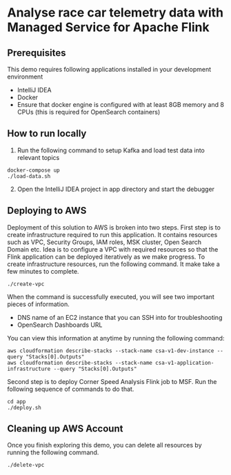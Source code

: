 # Analyse race car telemetry data with Managed Service for Apache Flink

## Prerequisites

This demo requires following applications installed in your development environment
- IntelliJ IDEA
- Docker
- Ensure that docker engine is configured with at least 8GB memory and 8 CPUs (this is required for OpenSearch containers)

## How to run locally

1. Run the following command to setup Kafka and load test data into relevant topics

```
docker-compose up
./load-data.sh
```

2. Open the IntelliJ IDEA project in app directory and start the debugger 

## Deploying to AWS

Deployment of this solution to AWS is broken into two steps. First step is to create infrastructure
required to run this application. It contains resources such as VPC, Security Groups, IAM roles, MSK cluster, Open Search Domain etc. Idea is to configure a VPC with required resources so that the Flink application can be deployed iteratively as we make progress. To create infrastructure resources, run the following command. It make take a few minutes to complete.

```
./create-vpc
```

When the command is successfully executed, you will see two important pieces of information. 
- DNS name of an EC2 instance that you can SSH into for troubleshooting
- OpenSearch Dashboards URL

You can view this information at anytime by running the following command:

```
aws cloudformation describe-stacks --stack-name csa-v1-dev-instance --query "Stacks[0].Outputs"
aws cloudformation describe-stacks --stack-name csa-v1-application-infrastructure --query "Stacks[0].Outputs"
```

Second step is to deploy Corner Speed Analysis Flink job to MSF. Run the following sequence of commands to do that.

```
cd app
./deploy.sh
```

## Cleaning up AWS Account

Once you finish exploring this demo, you can delete all resources by running the following command.

```
./delete-vpc
```

